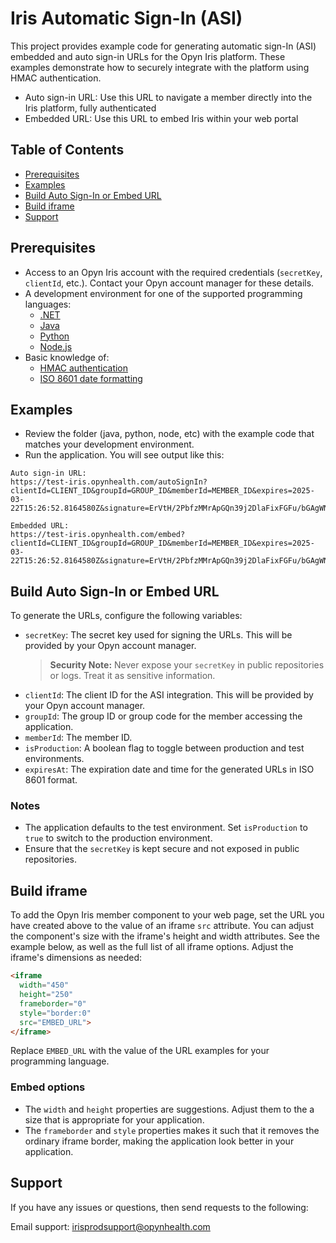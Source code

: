 
# Iris Automatic Sign-In (ASI)

This project provides example code for generating automatic sign-In (ASI) 
embedded and auto sign-in URLs for the Opyn Iris platform. These examples
demonstrate how to securely integrate with the platform using HMAC 
authentication.

- Auto sign-in URL: Use this URL to navigate a member directly into the 
  Iris platform, fully authenticated
- Embedded URL: Use this URL to embed Iris within your web portal

## Table of Contents

- [Prerequisites](#prerequisites)
- [Examples](#examples)
- [Build Auto Sign-In or Embed URL](#build-auto-sign-in-or-embed-url)
- [Build iframe](#build-iframe)
- [Support](#support)

## Prerequisites

- Access to an Opyn Iris account with the required credentials 
  (`secretKey`, `clientId`, etc.). Contact your Opyn account manager for 
  these details.
- A development environment for one of the supported programming languages:
  - [.NET](https://dotnet.microsoft.com/en-us/download)
  - [Java](https://www.java.com/en/download/)
  - [Python](https://www.python.org/downloads/)
  - [Node.js](https://nodejs.org/en/)
- Basic knowledge of:
  - [HMAC authentication](https://en.wikipedia.org/wiki/HMAC)
  - [ISO 8601 date formatting](https://en.wikipedia.org/wiki/ISO_8601)

## Examples

- Review the folder (java, python, node, etc) with the example code that 
  matches your development environment.  
- Run the application. You will see output like this: 

```text
Auto sign-in URL:
https://test-iris.opynhealth.com/autoSignIn?clientId=CLIENT_ID&groupId=GROUP_ID&memberId=MEMBER_ID&expires=2025-03-22T15:26:52.8164580Z&signature=ErVtH/2PbfzMMrApGQn39j2DlaFixFGFu/bGAgWNX2o=

Embedded URL:
https://test-iris.opynhealth.com/embed?clientId=CLIENT_ID&groupId=GROUP_ID&memberId=MEMBER_ID&expires=2025-03-22T15:26:52.8164580Z&signature=ErVtH/2PbfzMMrApGQn39j2DlaFixFGFu/bGAgWNX2o=
```

## Build Auto Sign-In or Embed URL

To generate the URLs, configure the following variables:

- `secretKey`: The secret key used for signing the URLs. This will be provided 
  by your Opyn account manager.  
  > **Security Note:** Never expose your `secretKey` in public repositories 
    or logs. Treat it as sensitive information.
- `clientId`: The client ID for the ASI integration. This will be provided by 
  your Opyn account manager.
- `groupId`: The group ID or group code for the member accessing the application.
- `memberId`: The member ID.
- `isProduction`: A boolean flag to toggle between production and test environments.
- `expiresAt`: The expiration date and time for the generated URLs in ISO 8601 format.

### Notes

- The application defaults to the test environment. Set `isProduction` to `true` to switch to the production environment.
- Ensure that the `secretKey` is kept secure and not exposed in public repositories.

## Build iframe

To add the Opyn Iris member component to your web page, set the URL you have 
created above to the value of an iframe `src` attribute. You can adjust 
the component's size with the iframe's height and width attributes. See the 
example below, as well as the full list of all iframe options.  Adjust 
the iframe's dimensions as needed:

```html
<iframe
  width="450"
  height="250"
  frameborder="0"
  style="border:0"
  src="EMBED_URL">
</iframe>
```

Replace `EMBED_URL` with the value of the URL examples for your programming 
language. 

### Embed options

-	The `width` and `height` properties are suggestions. Adjust them to the a size 
  that is appropriate for your application.
-	The `frameborder` and `style` properties makes it such that it removes the 
  ordinary iframe border, making the application look better in your application.

## Support

If you have any issues or questions, then send requests to the following:

Email support: irisprodsupport@opynhealth.com
